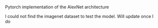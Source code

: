Pytorch implementation of the AlexNet architecture

I could not find the imagenet dataset to test the model. Will update once I do 
